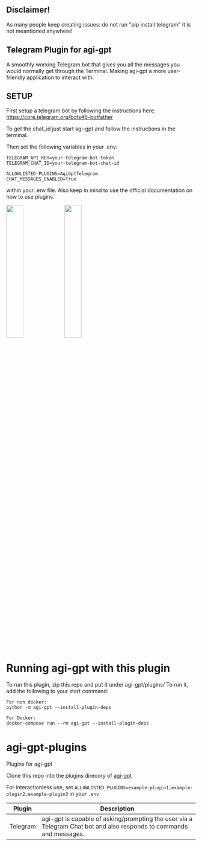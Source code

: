 ## Disclaimer!
As many people keep creating issues:
do not run "pip install telegram"
it is not meantioned anywhere!

## Telegram Plugin for agi-gpt

A smoothly working Telegram bot that gives you all the messages you would normally get through the Terminal.
Making agi-gpt a more user-friendly application to interact with.


## SETUP
First setup a telegram bot by following the instructions here: https://core.telegram.org/bots#6-botfather

To get the chat_id just start agi-gpt and follow the instructions in the terminal.

Then set the following variables in your .env:
```
TELEGRAM_API_KEY=your-telegram-bot-token
TELEGRAM_CHAT_ID=your-telegram-bot-chat-id

ALLOWLISTED_PLUGINS=AgiGptTelegram
CHAT_MESSAGES_ENABLED=True

````
within your .env file.
Also keep in mind to use the official documentation on how to use plugins. 


<img src="https://user-images.githubusercontent.com/11997278/233675629-fb582ab6-f89f-4837-82c4-c21744427266.png" width="30%" height="30%"> <img src="https://user-images.githubusercontent.com/11997278/233675683-eea9dd74-1c5e-436a-b745-95dff17c4951.png" width="30%" height="30%">

# Running agi-gpt with this plugin

To run this plugin, zip this repo and put it under agi-gpt/plugins/
To run it, add the following to your start command:
```
For non docker:
python -m agi-gpt --install-plugin-deps

For Docker:
docker-compose run --rm agi-gpt --install-plugin-deps
```

# agi-gpt-plugins

Plugins for agi-gpt

Clone this repo into the plugins direcory of [agi-gpt](https://github.dev/coozila/agi-gpt)

For interactionless use, set `ALLOWLISTED_PLUGINS=example-plugin1,example-plugin2,example-plugin3` in your `.env`

| Plugin   | Description                                                                                                         |
|----------|---------------------------------------------------------------------------------------------------------------------|
| Telegram | agi-gpt is capable of asking/prompting the user via a Telegram Chat bot and also responds to commands and messages. |

